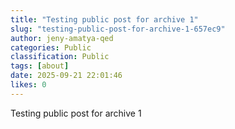 ```yaml
---
title: "Testing public post for archive 1"
slug: "testing-public-post-for-archive-1-657ec9"
author: jeny-amatya-qed
categories: Public
classification: Public
tags: [about]
date: 2025-09-21 22:01:46 
likes: 0
---
```


Testing public post for archive 1